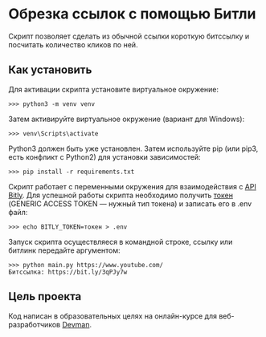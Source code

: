 # Обрезка ссылок с помощью Битли
Скрипт позволяет сделать из обычной ссылки короткую битссылку и посчитать количество кликов по ней. 

## Как установить  
Для активации скрипта установите виртуальное окружение: 

    >>> python3 -m venv venv
    
Затем активируйте виртуальное окружение (вариант для Windows): 

    >>> venv\Scripts\activate 
    
Python3 должен быть уже установлен. Затем используйте pip (или pip3, есть конфликт с Python2) для установки зависимостей:
    
    >>> pip install -r requirements.txt

Скрипт работает с переменными окружения для взаимодействия с [API Bitly](https://dev.bitly.com/). Для успешной работы скрипта необходимо получить [токен](https://bitly.com/a/oauth_apps) (GENERIC ACCESS TOKEN — нужный тип токена) и записать его в .env файл: 


    >>> echo BITLY_TOKEN=токен > .env

Запуск скрипта осуществляеся в командной строке, ссылку или битлинк передайте аргументом:
    
    >>> python main.py https://www.youtube.com/
    Битссылка: https://bit.ly/3qPJy7w

## Цель проекта
Код написан в образовательных целях на онлайн-курсе для веб-разработчиков [Devman](https://dvmn.org/modules/). 
